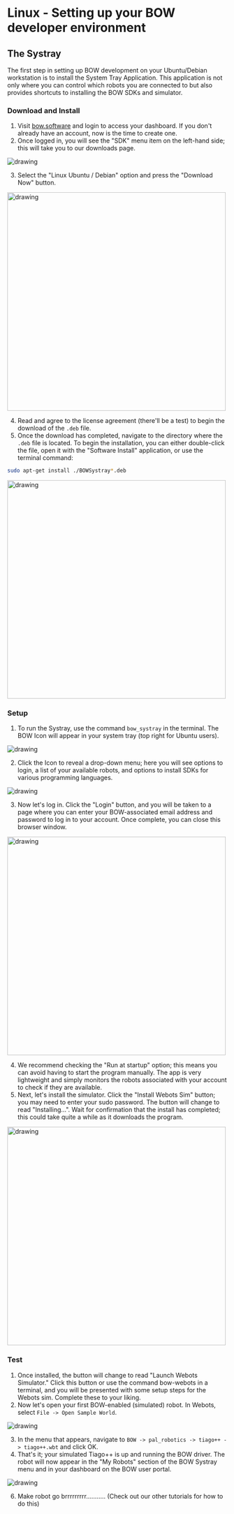 # Linux - Setting up your BOW developer environment

## The Systray

The first step in setting up BOW development on your Ubuntu/Debian workstation is to install the System Tray Application. This application is not only where you can control which robots you are connected to but also provides shortcuts to installing the BOW SDKs and simulator.

### Download and Install

1. Visit [bow.software](https://bow.software) and login to access your dashboard. If you don't already have an account, now is the time to create one.
2. Once logged in, you will see the "SDK" menu item on the left-hand side; this will take you to our downloads page.

<img src="Screenshots/linux-setup/1-image.png" alt="drawing"/>

3. Select the "Linux Ubuntu / Debian" option and press the "Download Now" button.

<img src="Screenshots/linux-setup/2-image.png" alt="drawing" width="500"/>

4. Read and agree to the license agreement (there'll be a test) to begin the download of the `.deb` file.
5. Once the download has completed, navigate to the directory where the `.deb` file is located. To begin the installation, you can either double-click the file, open it with the "Software Install" application, or use the terminal command:

```bash
sudo apt-get install ./BOWSystray*.deb
```
<img src="Screenshots/linux-setup/3-image.png" alt="drawing" width="500"/>

### Setup

1. To run the Systray, use the command `bow_systray` in the terminal. The BOW Icon will appear in your system tray (top right for Ubuntu users).

<img src="Screenshots/linux-setup/4-image.png" alt="drawing"/>

2. Click the Icon to reveal a drop-down menu; here you will see options to login, a list of your available robots, and options to install SDKs for various programming languages.

<img src="Screenshots/linux-setup/5-image.png" alt="drawing"/>

3. Now let's log in. Click the "Login" button, and you will be taken to a page where you can enter your BOW-associated email address and password to log in to your account. Once complete, you can close this browser window.

<img src="Screenshots/linux-setup/6-image.png" alt="drawing" width="500"/>

4. We recommend checking the "Run at startup" option; this means you can avoid having to start the program manually. The app is very lightweight and simply monitors the robots associated with your account to check if they are available.
5. Next, let's install the simulator. Click the "Install Webots Sim" button; you may need to enter your sudo password. The button will change to read "Installing…". Wait for confirmation that the install has completed; this could take quite a while as it downloads the program.

<img src="Screenshots/linux-setup/8-image.png" alt="drawing" width="500"/>

### Test

1. Once installed, the button will change to read "Launch Webots Simulator." Click this button or use the command bow-webots in a terminal, and you will be presented with some setup steps for the Webots sim. Complete these to your liking.
2. Now let's open your first BOW-enabled (simulated) robot. In Webots, select `File -> Open Sample World`.

<img src="Screenshots/linux-setup/9-image.png" alt="drawing"/>

3. In the menu that appears, navigate to `BOW -> pal_robotics -> tiago++ -> tiago++.wbt` and click OK.
4. That's it; your simulated Tiago++ is up and running the BOW driver. The robot will now appear in the "My Robots" section of the BOW Systray menu and in your dashboard on the BOW user portal.

<img src="Screenshots/linux-setup/10-image.png" alt="drawing" />

6. Make robot go brrrrrrrrr……….. (Check out our other tutorials for how to do this)